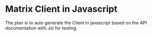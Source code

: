 # Matrix Client in Javascript

The plan is to auto generate the Client in javascript based on the API documentation with Joi for testing.
